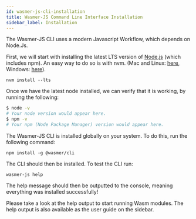 ```yaml
---
id: wasmer-js-cli-installation
title: Wasmer-JS Command Line Interface Installation
sidebar_label: Installation
---
```


The Wasmer-JS CLI uses a modern Javascript Workflow, which depends on Node.Js.

First, we will start with installing the latest LTS version of [Node.js](https://nodejs.org/en/) (which includes npm). An easy way to do so is with nvm. (Mac and Linux: [here](https://github.com/creationix/nvm), Windows: [here](https://github.com/coreybutler/nvm-windows)).

`nvm install --lts`

Once we have the latest node installed, we can verify that it is working, by running the following:

```bash
$ node -v
# Your node version would appear here.
$ npm -v
# Your npm (Node Package Manager) version would appear here.
```

The Wasmer-JS CLI is installed globally on your system. To do this, run the following command:

`npm install -g @wasmer/cli`

The CLI should then be installed. To test the CLI run:

`wasmer-js help`

The help message should then be outputted to the console, meaning everything was installed successfully!

Please take a look at the help output to start running Wasm modules. The help output is also available as the user guide on the sidebar.

